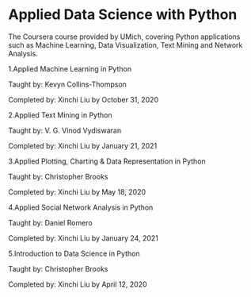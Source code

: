 # Applied Data Science with Python
The Coursera course provided by UMich, covering Python applications such as Machine Learning, Data Visualization, Text Mining and Network Analysis.



1.Applied Machine Learning in Python

Taught by: Kevyn Collins-Thompson

Completed by: Xinchi Liu by October 31, 2020


2.Applied Text Mining in Python

Taught by: V. G. Vinod Vydiswaran

Completed by: Xinchi Liu by January 21, 2021


3.Applied Plotting, Charting & Data Representation in Python

Taught by: Christopher Brooks

Completed by: Xinchi Liu by May 18, 2020


4.Applied Social Network Analysis in Python

Taught by: Daniel Romero

Completed by: Xinchi Liu by January 24, 2021


5.Introduction to Data Science in Python

Taught by: Christopher Brooks

Completed by: Xinchi Liu by April 12, 2020


